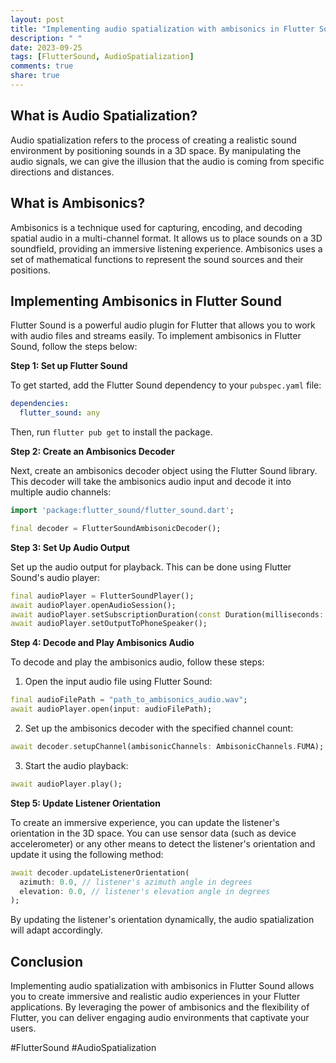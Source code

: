 ```yaml
---
layout: post
title: "Implementing audio spatialization with ambisonics in Flutter Sound"
description: " "
date: 2023-09-25
tags: [FlutterSound, AudioSpatialization]
comments: true
share: true
---
```


## What is Audio Spatialization?

Audio spatialization refers to the process of creating a realistic sound environment by positioning sounds in a 3D space. By manipulating the audio signals, we can give the illusion that the audio is coming from specific directions and distances.

## What is Ambisonics?

Ambisonics is a technique used for capturing, encoding, and decoding spatial audio in a multi-channel format. It allows us to place sounds on a 3D soundfield, providing an immersive listening experience. Ambisonics uses a set of mathematical functions to represent the sound sources and their positions.

## Implementing Ambisonics in Flutter Sound

Flutter Sound is a powerful audio plugin for Flutter that allows you to work with audio files and streams easily. To implement ambisonics in Flutter Sound, follow the steps below:

**Step 1: Set up Flutter Sound**

To get started, add the Flutter Sound dependency to your `pubspec.yaml` file:
```yaml
dependencies:
  flutter_sound: any
```
Then, run `flutter pub get` to install the package.

**Step 2: Create an Ambisonics Decoder**

Next, create an ambisonics decoder object using the Flutter Sound library. This decoder will take the ambisonics audio input and decode it into multiple audio channels:
```dart
import 'package:flutter_sound/flutter_sound.dart';

final decoder = FlutterSoundAmbisonicDecoder();
```

**Step 3: Set Up Audio Output**

Set up the audio output for playback. This can be done using Flutter Sound's audio player:
```dart
final audioPlayer = FlutterSoundPlayer();
await audioPlayer.openAudioSession();
await audioPlayer.setSubscriptionDuration(const Duration(milliseconds: 10));
await audioPlayer.setOutputToPhoneSpeaker();
```

**Step 4: Decode and Play Ambisonics Audio**

To decode and play the ambisonics audio, follow these steps:

1. Open the input audio file using Flutter Sound:
```dart
final audioFilePath = "path_to_ambisonics_audio.wav";
await audioPlayer.open(input: audioFilePath);
```

2. Set up the ambisonics decoder with the specified channel count:
```dart
await decoder.setupChannel(ambisonicChannels: AmbisonicChannels.FUMA);
```

3. Start the audio playback:
```dart
await audioPlayer.play();
```

**Step 5: Update Listener Orientation**

To create an immersive experience, you can update the listener's orientation in the 3D space. You can use sensor data (such as device accelerometer) or any other means to detect the listener's orientation and update it using the following method:
```dart
await decoder.updateListenerOrientation(
  azimuth: 0.0, // listener's azimuth angle in degrees
  elevation: 0.0, // listener's elevation angle in degrees
);
```

By updating the listener's orientation dynamically, the audio spatialization will adapt accordingly.

## Conclusion

Implementing audio spatialization with ambisonics in Flutter Sound allows you to create immersive and realistic audio experiences in your Flutter applications. By leveraging the power of ambisonics and the flexibility of Flutter, you can deliver engaging audio environments that captivate your users.

#FlutterSound #AudioSpatialization